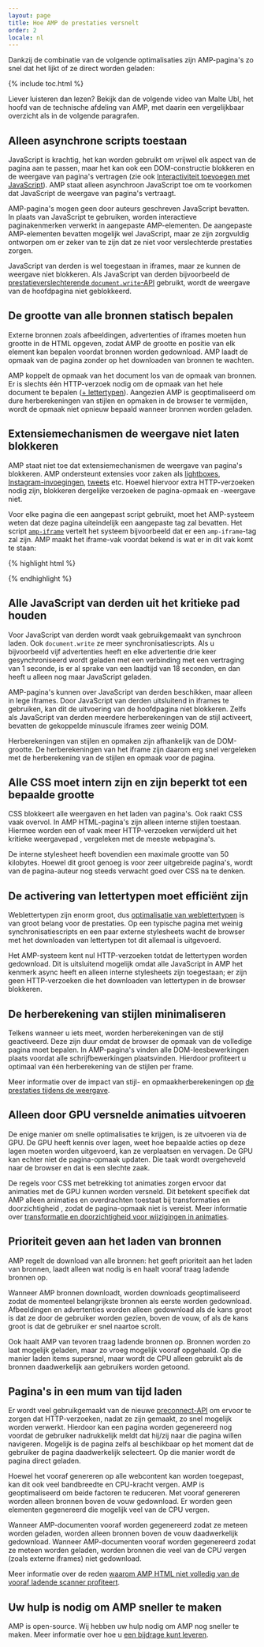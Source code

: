 ```yaml
---
layout: page
title: Hoe AMP de prestaties versnelt
order: 2
locale: nl
---
```


Dankzij de combinatie van de volgende optimalisaties zijn AMP-pagina's zo snel dat het lijkt of ze direct worden geladen:

{% include toc.html %}

Liever luisteren dan lezen? Bekijk dan de volgende video van Malte Ubl, het hoofd van de technische afdeling van AMP, met daarin een vergelijkbaar overzicht als in de volgende paragrafen.

<amp-youtube
    data-videoid="hVRkG1CQScA"
    layout="responsive"
    width="480" height="270">
</amp-youtube>

## Alleen asynchrone scripts toestaan

JavaScript is krachtig,
het kan worden gebruikt om vrijwel elk aspect van de pagina aan te passen,
maar het kan ook een DOM-constructie blokkeren en de weergave van pagina's vertragen
(zie ook [Interactiviteit toevoegen met JavaScript](https://developers.google.com/web/fundamentals/performance/critical-rendering-path/adding-interactivity-with-javascript)).
AMP staat alleen asynchroon JavaScript toe
om te voorkomen dat JavaScript de weergave van pagina's vertraagt. 

AMP-pagina's mogen geen door auteurs geschreven JavaScript bevatten.
In plaats van JavaScript
te gebruiken, worden interactieve paginakenmerken verwerkt in aangepaste AMP-elementen.
De aangepaste AMP-elementen bevatten mogelijk wel JavaScript,
maar ze zijn zorgvuldig ontworpen om er zeker van te zijn dat ze niet voor verslechterde prestaties zorgen.

JavaScript van derden is wel toegestaan in iframes,
maar ze kunnen de weergave niet blokkeren.
Als JavaScript van derden bijvoorbeeld de 
[prestatieverslechterende `document.write`-API](http://www.stevesouders.com/blog/2012/04/10/dont-docwrite-scripts/) gebruikt,
wordt de weergave van de hoofdpagina niet geblokkeerd.

## De grootte van alle bronnen statisch bepalen

Externe bronnen zoals afbeeldingen, advertenties of iframes moeten hun grootte in de HTML opgeven,
zodat AMP de grootte en positie van elk element kan bepalen voordat bronnen worden gedownload.
AMP laadt de opmaak van de pagina zonder op het downloaden van bronnen te wachten.

AMP koppelt de opmaak van het document los van de opmaak van bronnen.
Er is slechts één HTTP-verzoek nodig om de opmaak van het hele document te bepalen
([+ lettertypen](#font-triggering-must-be-efficient)).
Aangezien AMP is geoptimaliseerd om dure herberekeningen van stijlen en opmaken in de browser te vermijden,
wordt de opmaak niet opnieuw bepaald wanneer bronnen worden geladen.

## Extensiemechanismen de weergave niet laten blokkeren

AMP staat niet toe dat extensiemechanismen de weergave van pagina's blokkeren.
AMP ondersteunt extensies voor zaken als 
[lightboxes](/docs/reference/extended/amp-lightbox.html),
[Instagram-invoegingen](/docs/reference/extended/amp-instagram.html),
[tweets](/docs/reference/extended/amp-twitter.html) etc.
Hoewel hiervoor extra HTTP-verzoeken nodig zijn,
blokkeren dergelijke verzoeken de pagina-opmaak en -weergave niet. 

Voor elke pagina die een aangepast script gebruikt, moet het AMP-systeem
weten dat deze pagina uiteindelijk een aangepaste tag zal bevatten.
Het script [`amp-iframe`](/docs/reference/extended/amp-iframe.html)
vertelt het systeem bijvoorbeeld dat er een `amp-iframe`-tag zal zijn.
AMP maakt het iframe-vak voordat bekend is wat er in dit vak komt te staan: 

{% highlight html %}
<script async custom-element="amp-iframe" src="https://cdn.ampproject.org/v0/amp-youtube-0.1.js"></script>
{% endhighlight %}

## Alle JavaScript van derden uit het kritieke pad houden

Voor JavaScript van derden wordt vaak gebruikgemaakt van synchroon laden.
Ook `document.write` ze meer synchronisatiescripts.
Als u bijvoorbeeld vijf advertenties heeft en elke advertentie drie keer gesynchroniseerd wordt geladen
 met een verbinding met een vertraging van 1 seconde,
is er al sprake van een laadtijd van 18 seconden, en dan heeft u alleen nog maar JavaScript geladen. 

AMP-pagina's kunnen over JavaScript van derden beschikken, maar alleen in lege iframes.
Door JavaScript van derden uitsluitend in iframes te gebruiken, kan dit de uitvoering van de hoofdpagina niet blokkeren.
Zelfs als JavaScript van derden meerdere herberekeningen van de stijl activeert,
bevatten de gekoppelde minuscule iframes zeer weinig DOM. 

Herberekeningen van stijlen en opmaken zijn afhankelijk van de DOM-grootte.
De herberekeningen van het iframe zijn daarom erg snel vergeleken met
de herberekening van de stijlen en opmaak voor de pagina.

## Alle CSS moet intern zijn en zijn beperkt tot een bepaalde grootte

CSS blokkeert alle weergaven en het laden van pagina's. Ook raakt CSS vaak overvol.
In AMP HTML-pagina's zijn alleen interne stijlen toestaan.
Hiermee worden een of vaak meer HTTP-verzoeken verwijderd uit het kritieke weergavepad
, vergeleken met de meeste webpagina's.

De interne stylesheet heeft bovendien een maximale grootte van 50 kilobytes.
Hoewel dit groot genoeg is voor zeer uitgebreide pagina's,
wordt van de pagina-auteur nog steeds verwacht goed over CSS na te denken.

## De activering van lettertypen moet efficiënt zijn

Weblettertypen zijn enorm groot, dus
[optimalisatie van weblettertypen](https://developers.google.com/web/fundamentals/performance/optimizing-content-efficiency/webfont-optimization)
is van groot belang voor de prestaties.
Op een typische pagina met weinig synchronisatiescripts en een paar externe stylesheets
wacht de browser met het downloaden van lettertypen tot dit allemaal is uitgevoerd.

Het AMP-systeem kent nul HTTP-verzoeken totdat de lettertypen worden gedownload.
Dit is uitsluitend mogelijk omdat alle JavaScript in AMP het kenmerk async heeft
en alleen interne stylesheets zijn toegestaan;
er zijn geen HTTP-verzoeken die het downloaden van lettertypen in de browser blokkeren.

## De herberekening van stijlen minimaliseren

Telkens wanneer u iets meet, worden herberekeningen van de stijl geactiveerd. Deze zijn duur
omdat de browser de opmaak van de volledige pagina moet bepalen.
In AMP-pagina's vinden alle DOM-leesbewerkingen plaats voordat alle schrijfbewerkingen plaatsvinden.
Hierdoor profiteert u optimaal van één herberekening van de stijlen per frame.

Meer informatie over de impact van stijl- en opmaakherberekeningen op
[de prestaties tijdens de weergave](https://developers.google.com/web/fundamentals/performance/rendering/).

## Alleen door GPU versnelde animaties uitvoeren

De enige manier om snelle optimalisaties te krijgen, is ze uitvoeren via de GPU.
De GPU heeft kennis over lagen, weet hoe bepaalde acties op deze lagen moeten worden uitgevoerd,
kan ze verplaatsen en vervagen. De GPU kan echter niet de pagina-opmaak updaten.
Die taak wordt overgeheveld naar de browser en dat is een slechte zaak.

De regels voor CSS met betrekking tot animaties zorgen ervoor dat animaties met de GPU kunnen worden versneld.
Dit betekent specifiek dat AMP alleen animaties en overdrachten toestaat bij transformaties en doorzichtigheid
, zodat de pagina-opmaak niet is vereist.
Meer informatie over
[transformatie en doorzichtigheid voor wijzigingen in animaties](https://developers.google.com/web/fundamentals/performance/rendering/stick-to-compositor-only-properties-and-manage-layer-count).

## Prioriteit geven aan het laden van bronnen

AMP regelt de download van alle bronnen: het geeft prioriteit aan het laden van bronnen,
laadt alleen wat nodig is en haalt vooraf traag ladende bronnen op. 

Wanneer AMP bronnen downloadt, worden downloads geoptimaliseerd
zodat de momenteel belangrijkste bronnen als eerste worden gedownload.
Afbeeldingen en advertenties worden alleen gedownload als de kans groot is dat ze door de gebruiker worden gezien,
boven de vouw, of als de kans groot is dat de gebruiker er snel naartoe scrolt.  

Ook haalt AMP van tevoren traag ladende bronnen op.
Bronnen worden zo laat mogelijk geladen, maar zo vroeg mogelijk vooraf opgehaald.
Op die manier laden items supersnel, maar wordt de CPU alleen gebruikt
als de bronnen daadwerkelijk aan gebruikers worden getoond.

## Pagina's in een mum van tijd laden

Er wordt veel gebruikgemaakt van de nieuwe [preconnect-API](http://www.w3.org/TR/resource-hints/#dfn-preconnect)
om ervoor te zorgen dat HTTP-verzoeken, nadat ze zijn gemaakt, zo snel mogelijk worden verwerkt.
Hierdoor
kan een pagina worden gegenereerd nog voordat de gebruiker nadrukkelijk meldt dat hij/zij naar die pagina willen navigeren.
Mogelijk is de pagina zelfs al beschikbaar op het moment dat de gebruiker de pagina daadwerkelijk selecteert.
Op die manier wordt de pagina direct geladen.

Hoewel het vooraf genereren op alle webcontent kan worden toegepast,
kan dit ook veel bandbreedte en CPU-kracht vergen. AMP is geoptimaliseerd om beide factoren te reduceren. Met vooraf genereren worden alleen bronnen boven de vouw gedownload.
Er worden geen elementen gegenereerd die mogelijk veel van de CPU vergen.

Wanneer AMP-documenten vooraf worden gegenereerd zodat ze meteen worden geladen,
worden alleen bronnen boven de vouw daadwerkelijk gedownload.
Wanneer AMP-documenten vooraf worden gegenereerd zodat ze meteen worden geladen,
worden bronnen die veel van de CPU vergen (zoals externe iframes) niet gedownload. 

Meer informatie over de reden
[waarom AMP HTML niet volledig van de vooraf ladende scanner profiteert](https://medium.com/@cramforce/why-amp-html-does-not-take-full-advantage-of-the-preload-scanner-7e7f788aa94e).

## Uw hulp is nodig om AMP sneller te maken
AMP is open-source.
Wij hebben uw hulp nodig om AMP nog sneller te maken.
Meer informatie over hoe u [een bijdrage kunt leveren](/docs/support/contribute.html).
